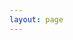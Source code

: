 ```yaml
---
layout: page
---
```


<script setup lang='ts'>
import {
  VPTeamPage,
  VPTeamPageTitle,
  VPTeamMembers,
  VPTeamPageSection
} from 'vitepress/theme'

interface TeamMember {
  avatar: string;
  name: string;
  github: string;
  description: string;
  link: string;
}

function getAvatarUrl(name: string) {
  return `https://github.com/${name}.png`;
}

const externalSvg = '<svg role="img" viewBox="0 0 24 24" xmlns="http://www.w3.org/2000/svg"><title>Personal site</title><path d="M14 5C13.4477 5 13 4.55228 13 4C13 3.44772 13.4477 3 14 3H20C20.5523 3 21 3.44772 21 4V10C21 10.5523 20.5523 11 20 11C19.4477 11 19 10.5523 19 10V6.41421L11.7071 13.7071C11.3166 14.0976 10.6834 14.0976 10.2929 13.7071C9.90237 13.3166 9.90237 12.6834 10.2929 12.2929L17.5858 5H14ZM5 7C4.44772 7 4 7.44772 4 8V19C4 19.5523 4.44772 20 5 20H16C16.5523 20 17 19.5523 17 19V14.4375C17 13.8852 17.4477 13.4375 18 13.4375C18.5523 13.4375 19 13.8852 19 14.4375V19C19 20.6569 17.6569 22 16 22H5C3.34315 22 2 20.6569 2 19V8C2 6.34315 3.34315 5 5 5H9.5625C10.1148 5 10.5625 5.44772 10.5625 6C10.5625 6.55228 10.1148 7 9.5625 7H5Z"/></svg>'

const teamMembers: TeamMember[] = [
  {
    name: "Riccardo Brasca",
    github: "riccardobrasca",
    description: "Speaker",
    link: "https://webusers.imj-prg.fr/~riccardo.brasca/"
  },
  {
    name: "Oliver Butterley",
    github: "oliver-butterley",
    description: "Local organizer - contact for practical stuff",
    link: "https://www.mat.uniroma2.it/butterley/"
  },
  {
    name: "Kevin Buzzard",
    github: "kbuzzard",
    description: "Speaker",
    link: "http://wwwf.imperial.ac.uk/~buzzard/"
  },
  {
    name: "Floris van Doorn",
    github: "fpvandoorn",
    description: "Speaker and scientific organizer",
    link: "https://github.com/fpvandoorn"
  },
  {
    name: "Rafael Greenblatt",
    github: "RafaelGreenblatt",
    description: "Local organizer",
    link: "https://www.mat.uniroma2.it/~greenblatt/"
  },
  {
    name: "Marco Lenci",
    github: "marcolenci",
    description: "Local organizer",
    link: "https://www.unibo.it/sitoweb/marco.lenci/"
  },
  {
    name: "Filippo A. E. Nuccio Mortarino Majno di Capriglio",
    github: "faenuccio",
    description: "Speaker",
    link: "https://perso.univ-st-etienne.fr/nf51454h/"
  },
  {
    name: "Gihan Marasingha",
    github: "gihanmarasingha",
    description: "Speaker and scientific organizer",
    link: "https://mathematics.exeter.ac.uk/staff/gm299?sm=gm299"
  },
  {
    name: "Yoh Tanimoto",
    github: "yoh-tanimoto",
    description: "Local organizer",
    link: "https://www.mat.uniroma2.it/~tanimoto/"
  },
].map((element) => {
  return {
    name: element.name,
    github: element.github,
    title: element.description,
    links: [
        { icon: 'github', link: 'https://github.com/' + element.github },
        { icon: {svg: externalSvg}, link: element.link }
        ],
    avatar: getAvatarUrl(element.github),
  };
});

</script>

<VPTeamPage>
  <VPTeamPageTitle>
    <template #title>Event Team</template>
  </VPTeamPageTitle>
  <VPTeamMembers size="small" :members="teamMembers" />
</VPTeamPage>
